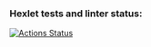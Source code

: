 ### Hexlet tests and linter status:
[![Actions Status](https://github.com/dolgovdv/python-project-lvl1/workflows/hexlet-check/badge.svg)](https://github.com/dolgovdv/python-project-lvl1/actions)